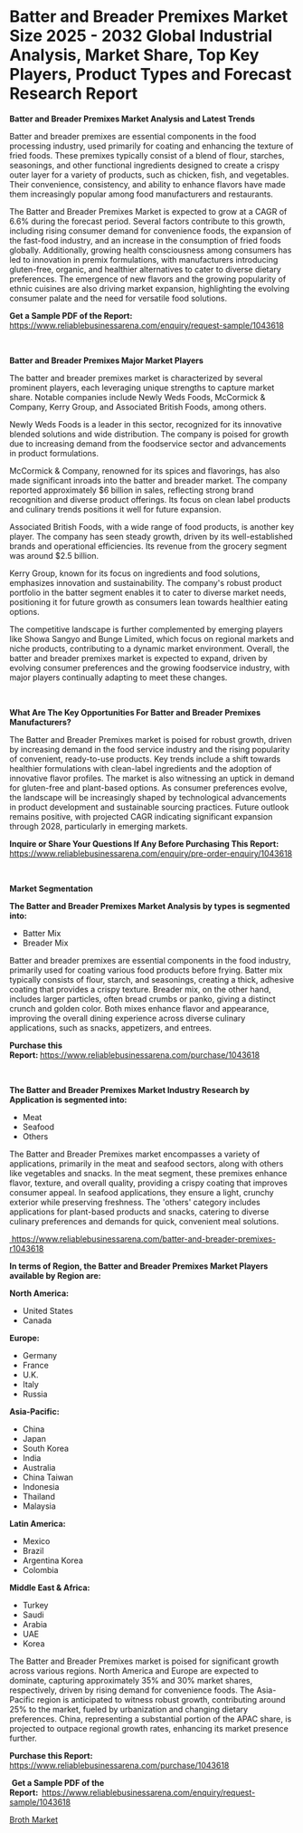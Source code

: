 <p><h1>Batter and Breader Premixes Market Size 2025 - 2032 Global Industrial Analysis, Market Share, Top Key Players, Product Types and Forecast Research Report</h1></p><p><strong>Batter and Breader Premixes Market Analysis and Latest Trends</strong></p>
<p><p>Batter and breader premixes are essential components in the food processing industry, used primarily for coating and enhancing the texture of fried foods. These premixes typically consist of a blend of flour, starches, seasonings, and other functional ingredients designed to create a crispy outer layer for a variety of products, such as chicken, fish, and vegetables. Their convenience, consistency, and ability to enhance flavors have made them increasingly popular among food manufacturers and restaurants.</p><p>The Batter and Breader Premixes Market is expected to grow at a CAGR of 6.6% during the forecast period. Several factors contribute to this growth, including rising consumer demand for convenience foods, the expansion of the fast-food industry, and an increase in the consumption of fried foods globally. Additionally, growing health consciousness among consumers has led to innovation in premix formulations, with manufacturers introducing gluten-free, organic, and healthier alternatives to cater to diverse dietary preferences. The emergence of new flavors and the growing popularity of ethnic cuisines are also driving market expansion, highlighting the evolving consumer palate and the need for versatile food solutions.</p></p>
<p><strong>Get a Sample PDF of the Report:&nbsp;</strong> <a href="https://www.reliablebusinessarena.com/enquiry/request-sample/1043618?utm_campaign=2194&utm_medium=2&utm_source=Github&utm_content=ia&utm_term=14022025&utm_id=batter-and-breader-premixes">https://www.reliablebusinessarena.com/enquiry/request-sample/1043618</a></p>
<p>&nbsp;</p>
<p><strong>Batter and Breader Premixes Major Market Players</strong></p>
<p><p>The batter and breader premixes market is characterized by several prominent players, each leveraging unique strengths to capture market share. Notable companies include Newly Weds Foods, McCormick & Company, Kerry Group, and Associated British Foods, among others. </p><p>Newly Weds Foods is a leader in this sector, recognized for its innovative blended solutions and wide distribution. The company is poised for growth due to increasing demand from the foodservice sector and advancements in product formulations.</p><p>McCormick & Company, renowned for its spices and flavorings, has also made significant inroads into the batter and breader market. The company reported approximately $6 billion in sales, reflecting strong brand recognition and diverse product offerings. Its focus on clean label products and culinary trends positions it well for future expansion.</p><p>Associated British Foods, with a wide range of food products, is another key player. The company has seen steady growth, driven by its well-established brands and operational efficiencies. Its revenue from the grocery segment was around $2.5 billion.</p><p>Kerry Group, known for its focus on ingredients and food solutions, emphasizes innovation and sustainability. The company's robust product portfolio in the batter segment enables it to cater to diverse market needs, positioning it for future growth as consumers lean towards healthier eating options.</p><p>The competitive landscape is further complemented by emerging players like Showa Sangyo and Bunge Limited, which focus on regional markets and niche products, contributing to a dynamic market environment. Overall, the batter and breader premixes market is expected to expand, driven by evolving consumer preferences and the growing foodservice industry, with major players continually adapting to meet these changes.</p></p>
<p>&nbsp;</p>
<p><strong>What Are The Key Opportunities For Batter and Breader Premixes Manufacturers?</strong></p>
<p><p>The Batter and Breader Premixes market is poised for robust growth, driven by increasing demand in the food service industry and the rising popularity of convenient, ready-to-use products. Key trends include a shift towards healthier formulations with clean-label ingredients and the adoption of innovative flavor profiles. The market is also witnessing an uptick in demand for gluten-free and plant-based options. As consumer preferences evolve, the landscape will be increasingly shaped by technological advancements in product development and sustainable sourcing practices. Future outlook remains positive, with projected CAGR indicating significant expansion through 2028, particularly in emerging markets.</p></p>
<p><strong>Inquire or Share Your Questions If Any Before Purchasing This Report:</strong> <a href="https://www.reliablebusinessarena.com/enquiry/pre-order-enquiry/1043618?utm_campaign=2194&utm_medium=2&utm_source=Github&utm_content=ia&utm_term=14022025&utm_id=batter-and-breader-premixes">https://www.reliablebusinessarena.com/enquiry/pre-order-enquiry/1043618</a></p>
<p>&nbsp;</p>
<p><strong>Market Segmentation</strong></p>
<p><strong>The Batter and Breader Premixes Market Analysis by types is segmented into:</strong></p>
<p><ul><li>Batter Mix</li><li>Breader Mix</li></ul></p>
<p><p>Batter and breader premixes are essential components in the food industry, primarily used for coating various food products before frying. Batter mix typically consists of flour, starch, and seasonings, creating a thick, adhesive coating that provides a crispy texture. Breader mix, on the other hand, includes larger particles, often bread crumbs or panko, giving a distinct crunch and golden color. Both mixes enhance flavor and appearance, improving the overall dining experience across diverse culinary applications, such as snacks, appetizers, and entrees.</p></p>
<p><strong>Purchase this Report:&nbsp;</strong><a href="https://www.reliablebusinessarena.com/purchase/1043618?utm_campaign=2194&utm_medium=2&utm_source=Github&utm_content=ia&utm_term=14022025&utm_id=batter-and-breader-premixes">https://www.reliablebusinessarena.com/purchase/1043618</a></p>
<p>&nbsp;</p>
<p><strong>The Batter and Breader Premixes Market Industry Research by Application is segmented into:</strong></p>
<p><ul><li>Meat</li><li>Seafood</li><li>Others</li></ul></p>
<p><p>The Batter and Breader Premixes market encompasses a variety of applications, primarily in the meat and seafood sectors, along with others like vegetables and snacks. In the meat segment, these premixes enhance flavor, texture, and overall quality, providing a crispy coating that improves consumer appeal. In seafood applications, they ensure a light, crunchy exterior while preserving freshness. The 'others' category includes applications for plant-based products and snacks, catering to diverse culinary preferences and demands for quick, convenient meal solutions.</p></p>
<p><a href="https://www.reliablebusinessarena.com/batter-and-breader-premixes-r1043618?utm_campaign=2194&utm_medium=2&utm_source=Github&utm_content=ia&utm_term=14022025&utm_id=batter-and-breader-premixes">&nbsp;https://www.reliablebusinessarena.com/batter-and-breader-premixes-r1043618</a></p>
<p><strong>In terms of Region, the Batter and Breader Premixes Market Players available by Region are:</strong></p>
<p>
    <p> <strong> North America: </strong>
        <ul>
            <li>United States</li>
            <li>Canada</li>
        </ul>
        </p> 
    <p> <strong> Europe: </strong>
        <ul>
            <li>Germany</li>
            <li>France</li>
            <li>U.K.</li>
            <li>Italy</li>
            <li>Russia</li>
        </ul>
        </p> 
    <p> <strong> Asia-Pacific: </strong>
        <ul>
            <li>China</li>
            <li>Japan</li>
            <li>South Korea</li>
            <li>India</li>
            <li>Australia</li>
            <li>China Taiwan</li>
            <li>Indonesia</li>
            <li>Thailand</li>
            <li>Malaysia</li>
        </ul>
        </p> 
    <p> <strong> Latin America: </strong>
        <ul>
            <li>Mexico</li>
            <li>Brazil</li>
            <li>Argentina Korea</li>
            <li>Colombia</li>
        </ul>
        </p> 
    <p> <strong> Middle East & Africa: </strong>
        <ul>
            <li>Turkey</li>
            <li>Saudi</li>
            <li>Arabia</li>
            <li>UAE</li>
            <li>Korea</li>
        </ul>
    </p>
    </p>
<p><p>The Batter and Breader Premixes market is poised for significant growth across various regions. North America and Europe are expected to dominate, capturing approximately 35% and 30% market shares, respectively, driven by rising demand for convenience foods. The Asia-Pacific region is anticipated to witness robust growth, contributing around 25% to the market, fueled by urbanization and changing dietary preferences. China, representing a substantial portion of the APAC share, is projected to outpace regional growth rates, enhancing its market presence further.</p></p>
<p><strong>Purchase this Report: </strong><a href="https://www.reliablebusinessarena.com/purchase/1043618?utm_campaign=2194&utm_medium=2&utm_source=Github&utm_content=ia&utm_term=14022025&utm_id=batter-and-breader-premixes">https://www.reliablebusinessarena.com/purchase/1043618</a></p>
<p>&nbsp;<strong>Get a Sample PDF of the Report:&nbsp;&nbsp;</strong><a href="https://www.reliablebusinessarena.com/enquiry/request-sample/1043618?utm_campaign=2194&utm_medium=2&utm_source=Github&utm_content=ia&utm_term=14022025&utm_id=batter-and-breader-premixes">https://www.reliablebusinessarena.com/enquiry/request-sample/1043618</a></p>
<p><strong></strong></p>
<p><p><a href="https://github.com/gukenneth26571/Market-Research-Report-List-1/blob/main/broth-market.md?utm_campaign=2194&utm_medium=2&utm_source=Github&utm_content=ia&utm_term=14022025&utm_id=batter-and-breader-premixes">Broth Market</a></p></p>